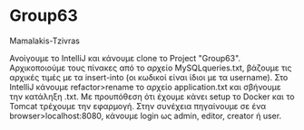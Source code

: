 # Group63
Mamalakis-Tzivras

Ανοίγουμε το IntelliJ και κάνουμε clone το Project "Group63". Αρχικοποιούμε τους πίνακες από το αρχείο MySQLqueries.txt, βάζουμε τις αρχικές τιμές με τα insert-into (οι κωδικοί είναι ίδιοι με τα username). Στο IntelliJ κάνουμε refactor>rename το αρχείο application.txt και σβήνουμε την κατάληξη .txt. Με προυπόθεση ότι έχουμε κάνει setup το Docker και το Tomcat τρέχουμε την εφαρμογή. Στην συνέχεια πηγαίνουμε σε ένα browser>localhost:8080, κάνουμε login ως admin, editor, creator ή user.
